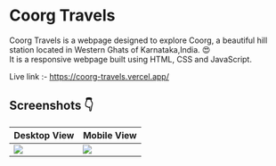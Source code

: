 # Coorg Travels

Coorg Travels is a webpage designed to explore Coorg, a beautiful hill station located in Western Ghats of Karnataka,India. :heart_eyes: <br/>
It is a responsive webpage built using HTML, CSS and JavaScript.
 
 Live link :- https://coorg-travels.vercel.app/
 
 ## Screenshots :point_down:
 Desktop View | Mobile View
 ------------ | ------------- 
<img src="https://res.cloudinary.com/djix6uusx/image/upload/v1648884093/screencapture-127-0-0-1-5500-index-html-2022-04-02-12_46_28_efrtfo.png"/>  | <img src="https://res.cloudinary.com/djix6uusx/image/upload/v1648883946/screencapture-127-0-0-1-5500-index-html-2022-04-02-12_46_57_lwaefd.png"/> 

